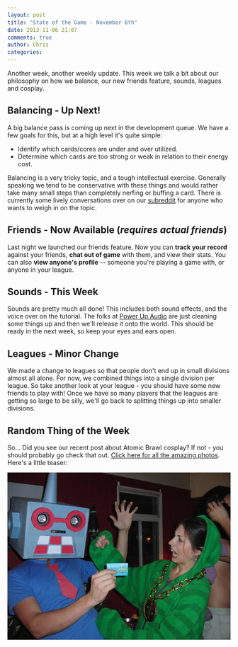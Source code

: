 ```yaml
---
layout: post
title: "State of the Game - November 6th"
date: 2013-11-06 21:07
comments: true
author: Chris
categories:
---
```


Another week, another weekly update. This week we talk a bit about our philosophy on how we balance, our new friends feature, sounds, leagues and cosplay.

<!-- more -->

## Balancing - Up Next!

A big balance pass is coming up next in the development queue. We have a few goals for this, but at a high level it's quite simple:

* Identify which cards/cores are under and over utilized.
* Determine which cards are too strong or weak in relation to their energy cost.

Balancing is a very tricky topic, and a tough intellectual exercise. Generally speaking we tend to be conservative with these things and would rather take many small steps than completely nerfing or buffing a card. There is currently some lively conversations over on our <a target="_blank" href="http://www.reddit.com/r/atomicbrawl/">subreddit</a> for anyone who wants to weigh in on the topic.

## Friends - Now Available (_requires actual friends_)

Last night we launched our friends feature. Now you can **track your record** against your friends, **chat out of game** with them, and view their stats. You can also **view anyone's profile** -- someone you're playing a game with, or anyone in your league.

## Sounds - This Week

Sounds are pretty much all done! This includes both sound effects, and the voice over on the tutorial. The folks at <a target="_blank" href="http://powerupaudio.com/">Power Up Audio</a> are just cleaning some things up and then we'll release it onto the world. This should be ready in the next week, so keep your eyes and ears open.

## Leagues - Minor Change

We made a change to leagues so that people don't end up in small divisions almost all alone. For now, we combined things into a single division per league. So take another look at your league - you should have some new friends to play with! Once we have so many players that the leagues are getting so large to be silly, we'll go back to splitting things up into smaller divisions.

## Random Thing of the Week

So... Did you see our recent post about Atomic Brawl cosplay? If not - you should probably go check that out. <a href="/blog/2013/11/04/building-an-awesome-indie-game-community-the-scary-parts/">Click here for all the amazing photos</a>. Here's a little teaser:

<center>
<img src="/images/amazing_community/03_mr_roboto_rex.jpeg" alt="Mr. Roboto and Rex" />
</center>
